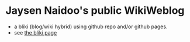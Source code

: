# Jaysen Naidoo's public WikiWeblog

- a bliki (blog/wiki hybrid) using github repo and/or github pages.
- see [the bliki page](https://github.com/jaysen/blog/blob/main/wiki/bliki.md)
